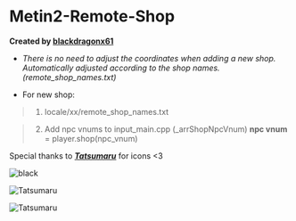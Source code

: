 # Metin2-Remote-Shop
**Created by [blackdragonx61](https://metin2.dev/board/profile/14335-mali61/)**

* _There is no need to adjust the coordinates when adding a new shop. Automatically adjusted according to the shop names.(remote_shop_names.txt)_

* For new shop: 

> 1) locale/xx/remote_shop_names.txt

> 2) Add npc vnums to input_main.cpp (_arrShopNpcVnum)
**npc vnum** = player.shop(npc_vnum)

Special thanks to _**[Tatsumaru](https://metin2.dev/board/profile/15524-tatsumaru/)**_ for icons <3

![black](https://github.com/blackdragonx61/Metin2-Remote-Shop/blob/main/system.png)

![Tatsumaru](https://github.com/blackdragonx61/Metin2-Remote-Shop/blob/main/icon_1.png)

![Tatsumaru](https://github.com/blackdragonx61/Metin2-Remote-Shop/blob/main/icon_2.png)